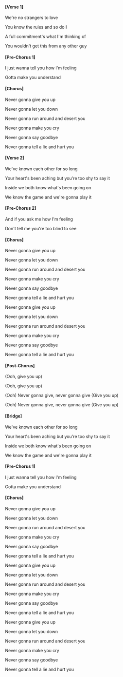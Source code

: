 #### [Verse 1]

We're no strangers to love

You know the rules and so do I

A full commitment's what I'm thinking of

You wouldn't get this from any other guy


#### [Pre-Chorus 1]

I just wanna tell you how I'm feeling

Gotta make you understand


#### [Chorus]

Never gonna give you up

Never gonna let you down

Never gonna run around and desert you

Never gonna make you cry

Never gonna say goodbye

Never gonna tell a lie and hurt you


#### [Verse 2]

We've known each other for so long

Your heart's been aching but you're too shy to say it

Inside we both know what's been going on

We know the game and we're gonna play it


#### [Pre-Chorus 2]

And if you ask me how I'm feeling

Don't tell me you're too blind to see


#### [Chorus]

Never gonna give you up

Never gonna let you down

Never gonna run around and desert you

Never gonna make you cry

Never gonna say goodbye

Never gonna tell a lie and hurt you

Never gonna give you up

Never gonna let you down

Never gonna run around and desert you

Never gonna make you cry

Never gonna say goodbye

Never gonna tell a lie and hurt you


#### [Post-Chorus]

(Ooh, give you up)

(Ooh, give you up)

(Ooh) Never gonna give, never gonna give (Give you up)

(Ooh) Never gonna give, never gonna give (Give you up)


#### [Bridge]

We've known each other for so long

Your heart's been aching but you're too shy to say it

Inside we both know what's been going on

We know the game and we're gonna play it


#### [Pre-Chorus 1]

I just wanna tell you how I'm feeling

Gotta make you understand


#### [Chorus]

Never gonna give you up

Never gonna let you down

Never gonna run around and desert you

Never gonna make you cry

Never gonna say goodbye

Never gonna tell a lie and hurt you

Never gonna give you up

Never gonna let you down

Never gonna run around and desert you

Never gonna make you cry

Never gonna say goodbye

Never gonna tell a lie and hurt you

Never gonna give you up

Never gonna let you down

Never gonna run around and desert you

Never gonna make you cry

Never gonna say goodbye

Never gonna tell a lie and hurt you